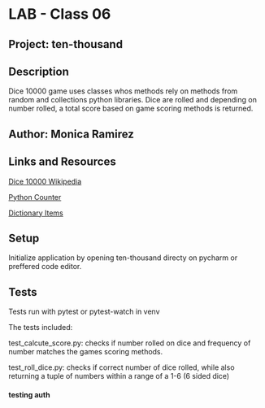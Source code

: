 # LAB - Class 06

## Project: ten-thousand

## Description
Dice 10000 game uses classes whos methods rely on methods from random and collections  python libraries. Dice are rolled and depending on number rolled, a total score based on game scoring methods is returned. 

## Author: Monica Ramirez

## Links and Resources
[Dice 10000 Wikipedia](https://en.wikipedia.org/wiki/Dice_10000#Scoring)

[Python Counter](https://realpython.com/python-counter/)

[Dictionary Items](https://www.w3schools.com/python/ref_dictionary_items.asp)

## Setup
Initialize application by opening ten-thousand directy on pycharm or preffered code editor. 

## Tests
Tests run with pytest or pytest-watch in venv

The tests included:

test_calcute_score.py: checks if number rolled on dice and frequency of number matches the games scoring methods.  

test_roll_dice.py: checks if correct number of dice rolled, while also returning a tuple of numbers within a range of a 1-6 (6 sided dice) 

#### testing auth